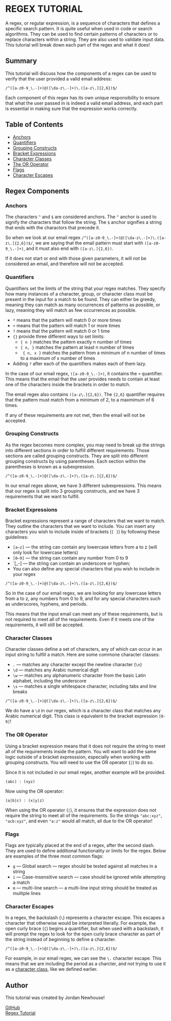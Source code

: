 # REGEX TUTORIAL

A regex, or regular expression, is a sequence of characters that defines a specific search pattern. It is quite useful when used in code or search algorithms. They can be used to find certain patterns of characters or to replace characters within a string. They are also used to validate input data. This tutorial will break down each part of the regex and what it does!


## Summary

This tutorial will discuss how the components of a regex can be used to verify that the user provided a valid email address: 

`/^([a-z0-9_\.-]+)@([\da-z\.-]+)\.([a-z\.]{2,6})$/`

Each component of this regex has its own unique responsibility to ensure that what the user passed in is indeed a valid email address, and each part is essential in making sure that the expression works correctly. 


## Table of Contents

- [Anchors](#anchors)
- [Quantifiers](#quantifiers)
- [Grouping Constructs](#grouping-constructs)
- [Bracket Expressions](#bracket-expressions)
- [Character Classes](#character-classes)
- [The OR Operator](#the-or-operator)
- [Flags](#flags)
- [Character Escapes](#character-escapes)


## Regex Components


### Anchors

The characters `^` and `$` are considered anchors. The `^` anchor is used to signify the characters that follow the string. The `$` anchor signifies a string that ends with the charactors that precede it.

So when we look at our email regex `/^([a-z0-9_\.-]+)@([\da-z\.-]+)\.([a-z\.]{2,6})$/`, we are saying that the email pattern must start with `([a-z0-9_\.-]+)`, and it must also end with `([a-z\.]{2,6})`. 

If it does not start or end with those given parameters, it will not be considered an email, and therefore will not be accepted. 


### Quantifiers

Quantifiers set the limits of the string that your regex matches. They specify how many instances of a character, group, or character class must be present in the input for a match to be found. They can either be greedy, meaning they can match as many occurrences of patterns as possible, or lazy, meaning they will match as few occurrences as possible. 

- `*` means that the pattern will match 0 or more times
- `+` means that the pattern will match 1 or more times
- `?` means that the pattern will match 0 or 1 time
- `{}` provide three different ways to set limits:
    * `{ n }` matches the pattern exactly n number of times
    * `{ n, }` matches the pattern at least n number of times
    * ` { n, x }` matches the pattern from a minimum of n number of times to a maximum of x number of times
- Adding `?` after each of the quantifiers makes each of them lazy.

In the case of our email regex, `([a-z0-9_\.-]+)`, it contains the `+` quantifier. This means that the email that the user provides needs to contain at least one of the characters inside the brackets in order to match. 

The email regex also contains `([a-z\.]{2,6})`. The `{2,6}` quantifier requires that the pattern must match from a minimum of 2, to a maxmimum of 6 times. 

If any of these requirements are not met, then the email will not be accepted.


### Grouping Constructs

As the regex becomes more complex, you may need to break up the strings into different sections in order to fulfill different requirements. Those sections are called grouping constructs. They are split into different grouping constructs by using parentheses. Each section within the parentheses is known as a subexpression.

`/^([a-z0-9_\.-]+)@([\da-z\.-]+)\.([a-z\.]{2,6})$/`

In our email regex above, we have 3 different subexpressions. This means that our regex is split into 3 grouping constructs, and we have 3 requirements that we want to fulfill. 


### Bracket Expressions

Bracket expressions represent a range of characters that we want to match. They outline the characters that we want to include. You can insert any characters you wish to include inside of brackets (`[ ]`) by following these guidelines:

- `[a—z]` — the string can contain any lowercase letters from a to z (will only look for lowercase letters)
- `[0—9]` — the string can contain any number from 0 to 9
- `[_-] — the string can contain an underscore or hyphen;
- You can also define any special characters that you wish to include in your regex

`/^([a-z0-9_\.-]+)@([\da-z\.-]+)\.([a-z\.]{2,6})$/`

So in the case of our email regex, we are looking for any lowercase letters from a to z, any numbers from 0 to 9, and for any special characters such as underscores, hyphens, and periods.

This means that the input email can meet any of these requirements, but is not required to meet all of the requirements. Even if it meets one of the requirements, it will still be accepted. 


### Character Classes

Character classes define a set of characters, any of which can occur in an input string to fulfill a match. Here are some commone character classes:

- `.` — matches any character except the newline character (`\n`)
- `\d` — matches any Arabic numerical digit
- `\w` — matches any alphanumeric character from the basic Latin alphabet, including the underscore
- `\s` — matches a single whitespace character, including tabs and line breaks 

`/^([a-z0-9_\.-]+)@([\da-z\.-]+)\.([a-z\.]{2,6})$/`

We do have a `\d` in our regex, which is a character class that matches any Arabic numerical digit. This class is equivalent to the bracket expression `[0-9]`!


### The OR Operator

Using a bracket expression means that it does not require the string to meet all of the requirements inside the pattern. You will want to add the same logic outside of a bracket expresssion, especially when working with grouping constructs. You will need to use the OR operator (`|`) to do so.

Since it is not included in our email regex, another example will be provided.

`(abc) : (xyz)`

Now using the OR operator:

`(a|b|c) : (x|y|z)`

When using the OR operator (`|`), it ensures that the expression does not require the string to meet all of the requirements. So the strings `"abc:xyz"`, `"acb:xyz"`, and even `"a:z"` would all match, all due to the OR operator!


### Flags

Flags are typically placed at the end of a regex, after the second slash. They are used to define additional functionality or limits for the regex. Below are examples of the three most common flags:

- `g` — Global search — regex should be tested against all matches in a string 
- `i` — Case-insensitive search — case should be ignored while attempting a match
- `m` — multi-line search — a multi-line input string should be treated as mulitple lines


### Character Escapes

In a regex, the backslash (`\`) represents a character escape. This escapes a character that otherwise would be interpreted literally. For example, the open curly brace (`{`) begins a quantifier, but when used with a backslash, it will prompt the regex to look for the open curly brace character as part of the string instead of beginning to define a character. 

`/^([a-z0-9_\.-]+)@([\da-z\.-]+)\.([a-z\.]{2,6})$/`

For example, in our email regex, we can see the `\.` character escape. This means that we are including the period as a charcter, and not trying to use it as a [character class](#character-classes), like we defined earlier. 


## Author

This tutorial was created by Jordan Newhouse!

[GitHub](https://github.com/jkimys2) <br>
[Regex Tutorial](https://github.com/jkimys2/JN-Regex-Tutorial)